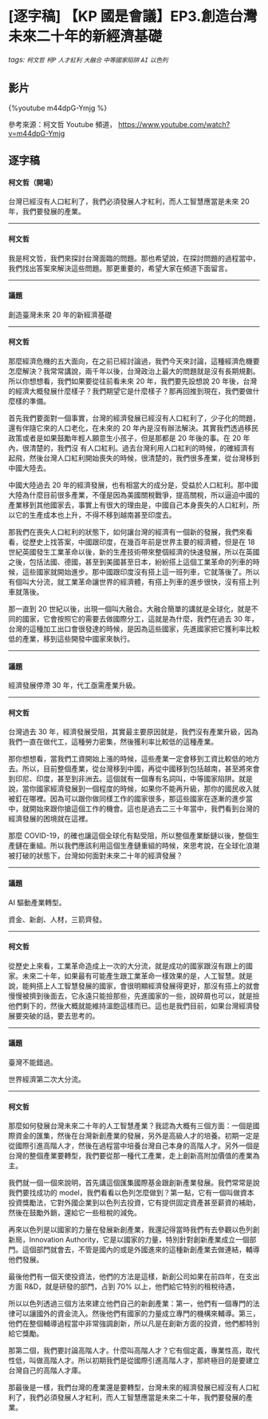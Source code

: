 # [逐字稿] 【KP 國是會議】EP3.創造台灣未來二十年的新經濟基礎

###### tags: `柯文哲` `柯P` `人才紅利` `大融合` `中等國家陷阱` `AI` `以色列`

## 影片

{%youtube m44dpG-Ymjg %}

參考來源：柯文哲 Youtube 頻道， https://www.youtube.com/watch?v=m44dpG-Ymjg


## 逐字稿



#### 柯文哲（開場）

台灣已經沒有人口紅利了，我們必須發展人才紅利，而人工智慧應當是未來 20 年，我們要發展的產業。

---

#### 柯文哲

我是柯文哲，我們來探討台灣面臨的問題。那也希望說，在探討問題的過程當中，我們找出答案來解決這些問題。那更重要的，希望大家在頻道下面留言。

---

#### 議題

創造臺灣未來 20 年的新經濟基礎

---

#### 柯文哲

那麼經濟危機的五大面向，在之前已經討論過，我們今天來討論，這種經濟危機要怎麼解決？我常常講說，兩千年以後，台灣政治上最大的問題就是沒有長期規劃。所以你想想看，我們如果要從往前看未來 20 年，我們要先設想說 20 年後，台灣的經濟大概發展什麼樣子？我們期望它是什麼樣子？那再回推到現在，我們要做什麼樣的準備。

首先我們要面對一個事實，台灣的經濟發展已經沒有人口紅利了，少子化的問題，還有伴隨它來的人口老化，在未來的 20 年內是沒有辦法解決。其實我們透過移民政策或者是如果鼓勵年輕人願意生小孩子，但是那都是 20 年後的事。在 20 年內，很清楚的，我們沒 有人口紅利。過去台灣利用人口紅利的時候，的確經濟有起飛，然後台灣人口紅利開始喪失的時候，很清楚的，我們很多產業，從台灣移到中國大陸去。

中國大陸過去 20 年的經濟發展，也有相當大的成分是，受益於人口紅利。那中國大陸為什麼目前很多產業，不僅是因為美國關稅戰爭，提高關稅，所以逼迫中國的產業移到其他國家去，事實上有很大的理由是，中國自己本身喪失的人口紅利，所以它的生產成本也上升，不得不移到越南甚至印度去。

那我們在喪失人口紅利的狀態下，如何讓台灣的經濟有一個新的發展，我們來看看，從歷史上找答案，中國跟印度，在幾百年前是世界主要的經濟體，但是在 18 世紀英國發生工業革命以後，新的生產技術帶來整個經濟的快速發展，所以在英國之後，包括法國、德國，甚至到美國甚至日本，紛紛搭上這個工業革命的列車的時候，這些國家就開始進步。那中國跟印度沒有搭上這一班列車，它就落後了。所以有個叫大分流，就工業革命讓世界的經濟體，有搭上列車的進步很快，沒有搭上列車就落後。

那一直到 20 世紀以後，出現一個叫大融合。大融合簡單的講就是全球化，就是不同的國家，它會按照它的需要去做國際分工，這就是為什麼，我們在過去 30 年，台灣的這種加工出口會很發達的時候，是因為這些國家，先進國家把它獲利率比較低的產業，移到這些開發中國家來執行。

---

#### 議題

經濟發展停滯 30 年，代工亟需產業升級。

---

#### 柯文哲

台灣過去 30 年，經濟發展受阻，其實最主要原因就是，我們沒有產業升級，因為我們一直在做代工，這種勞力密集，然後獲利率比較低的這種產業。

那你想想看，當我們工資開始上漲的時候，這些產業一定會移到工資比較低的地方去。所以，目前整個產業，從台灣移到中國，再從中國移到包括越南，甚至將來會到印尼、印度，甚至到非洲去。這個就有一個專有名詞叫，中等國家陷阱。就是說，當你國家經濟發展到一個程度的時候，如果你不能再升級，那你的國民收入就被釘在哪裡。因為可以跟你做同樣工作的國家很多，那這些國家在逐漸的進步當中，就開始來跟你搶這個工作的機會。這也是過去二三十年當中，我們看到台灣的經濟發展的困境就在這裡。

那麼 COVID-19，的確也讓這個全球化有點受阻，所以整個產業斷鏈以後，整個生產鏈在重組。所以我們應該利用這個生產鏈重組的時候，來思考說，在全球化浪潮被打破的狀態下，台灣如何面對未來二十年的經濟發展？

---

#### 議題

AI 驅動產業轉型。

資金、新創、人材，三箭齊發。

---

#### 柯文哲

從歷史上來看，工業革命造成上一次的大分流，就是成功的國家跟沒有跟上的國家。未來二十年，如果最有可能產生跟工業革命一樣效果的是，人工智慧。就是說，能夠搭上人工智慧發展的國家，會很明顯經濟發展得更好，那沒有搭上的就會慢慢被擠到後面去，它永遠只能撿那些，先進國家的一些，說碎屑也可以，就是撿他們剩下的，然後大概就能維持溫飽這樣而已。這也是我們目前，如果台灣經濟發展要突破的話，要去思考的。

---

#### 議題

臺灣不能錯過。

世界經濟第二次大分流。

---

#### 柯文哲

那麼如何發展台灣未來二十年的人工智慧產業？我認為大概有三個方面：一個是國際資金的匯集，然後在台灣新創產業的發展，另外是高級人才的培養。初期一定是從國際引進高階人才，然後在過程當中培養台灣自己本身的高階人才。另外一個是台灣的整個產業要轉型，我們要從那一種代工產業，走上創新高附加價值的產業為主。

我們就一個一個來說明，首先講這個匯集國際基金跟創新產業發展。我們常常是說我們要找成功的 model，我們看看以色列怎麼做到？第一點，它有一個叫做資本投資獎勵法，它對外國企業到以色列去投資，它有提供固定資產甚至薪資的補助，然後在鼓勵外銷，還給它一些租稅的減免。

再來以色列是以國家的力量在發展新創產業，我還記得當時我們有去參觀以色列創新局，Innovation Authority，它是以國家的力量，特別針對創新產業成立一個部門。這個部門就會去，不管是國內的或是外國進來的這種新創產業去做連結，輔導他們發展。

最後他們有一個天使投資法，他們的方法是這樣，新創公司如果在前四年，在支出方面 R&D，就是研發的部門，占到 70% 以上，他們給它特別的租稅待遇，

所以以色列透過三個方法來建立他們自己的新創產業：第一，他們有一個專門的法律可以讓國外的資金流入。然後他們有國家的力量成立專門的機構來輔導。第三，他們在整個輔導過程當中非常強調創新，所以凡是在創新方面的投資，他們都特別給它獎勵。

那第二個，我們要討論高階人才。什麼叫高階人才？它有個定義，專業性高，取代性低，叫做高階人才。所以初期我們是從國際引進高階人才，那終極目的是要建立台灣自己的高階人才庫。

那最後是一樣，我們台灣的產業還是要轉型，台灣未來的經濟發展已經沒有人口紅利了，我們必須發展人才紅利，而人工智慧應當是未來二十年，我們要發展的產業。

